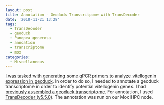 ```yaml
---
layout: post
title: Annotation - Geoduck Transcritpome with TransDecoder
date: '2018-11-21 13:28'
tags:
  - TransDecoder
  - geoduck
  - Panopea generosa
  - annoation
  - transcriptome
  - mox
categories:
  - Miscellaneous
---
```

[I was tasked with generating some qPCR primers to analyze vitellogenin expression in geoduck](https://github.com/RobertsLab/resources/issues/491). In order to do so, I needed to annotate a geoduck transcriptome in order to identify potential vitellogenin genes. I had [previously assembled a geoduck transcriptome](https://robertslab.github.io//sams-notebook/2018/09/04/transcriptome-assembly-geoduck-rnaseq-data.html). For annotation, I used [TransDecoder (v5.5.0)](https://github.com/TransDecoder/TransDecoder/wiki). The annotation was run on our Mox HPC node.
